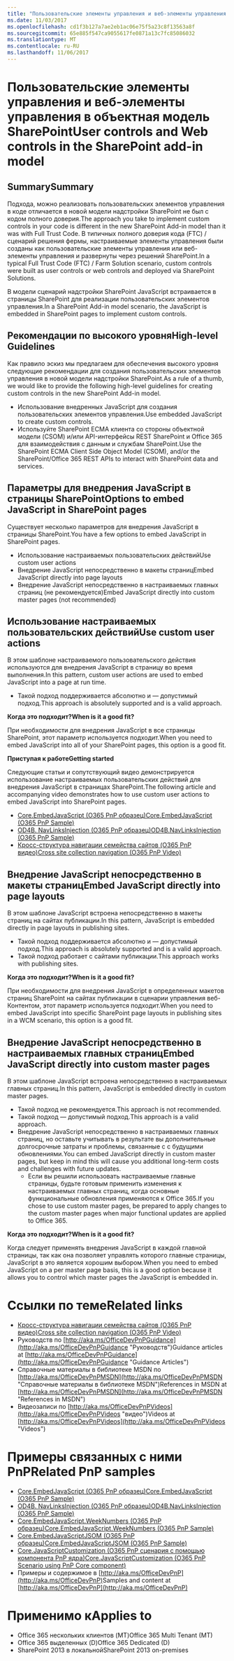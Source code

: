 ```yaml
---
title: "Пользовательские элементы управления и веб-элементы управления в объектная модель SharePoint"
ms.date: 11/03/2017
ms.openlocfilehash: cd1f3b127a7ae2eb1ac06e75f5a23c8f13563a8f
ms.sourcegitcommit: 65e885f547ca9055617fe0871a13c7fc85086032
ms.translationtype: MT
ms.contentlocale: ru-RU
ms.lasthandoff: 11/06/2017
---
```

<a name="user-controls-and-web-controls-in-the-sharepoint-add-in-model"></a><span data-ttu-id="9aebb-102">Пользовательские элементы управления и веб-элементы управления в объектная модель SharePoint</span><span class="sxs-lookup"><span data-stu-id="9aebb-102">User controls and Web controls in the SharePoint add-in model</span></span>
=============================================================

<a name="summary"></a><span data-ttu-id="9aebb-103">Summary</span><span class="sxs-lookup"><span data-stu-id="9aebb-103">Summary</span></span>
-------

<span data-ttu-id="9aebb-104">Подхода, можно реализовать пользовательских элементов управления в коде отличается в новой модели надстройки SharePoint не был с кодом полного доверия.</span><span class="sxs-lookup"><span data-stu-id="9aebb-104">The approach you take to implement custom controls in your code is different in the new SharePoint Add-in model than it was with Full Trust Code.</span></span> <span data-ttu-id="9aebb-105">В типичных полного доверия кода (FTC) / сценарий решения фермы, настраиваемые элементы управления были созданы как пользовательские элементы управления или веб-элементы управления и развернуты через решений SharePoint.</span><span class="sxs-lookup"><span data-stu-id="9aebb-105">In a typical Full Trust Code (FTC) / Farm Solution scenario, custom controls were built as user controls or web controls and deployed via SharePoint Solutions.</span></span>

<span data-ttu-id="9aebb-106">В модели сценарий надстройки SharePoint JavaScript встраивается в страницы SharePoint для реализации пользовательских элементов управления.</span><span class="sxs-lookup"><span data-stu-id="9aebb-106">In a SharePoint Add-in model scenario, the JavaScript is embedded in SharePoint pages to implement custom controls.</span></span>

<a name="high-level-guidelines"></a><span data-ttu-id="9aebb-107">Рекомендации по высокого уровня</span><span class="sxs-lookup"><span data-stu-id="9aebb-107">High-level Guidelines</span></span>
---------------------

<span data-ttu-id="9aebb-108">Как правило эскиз мы предлагаем для обеспечения высокого уровня следующие рекомендации для создания пользовательских элементов управления в новой модели надстройки SharePoint.</span><span class="sxs-lookup"><span data-stu-id="9aebb-108">As a rule of a thumb, we would like to provide the following high-level guidelines for creating custom controls in the new SharePoint Add-in model.</span></span>

- <span data-ttu-id="9aebb-109">Использование внедренных JavaScript для создания пользовательских элементов управления.</span><span class="sxs-lookup"><span data-stu-id="9aebb-109">Use embedded JavaScript to create custom controls.</span></span>
- <span data-ttu-id="9aebb-110">Используйте SharePoint ECMA клиента со стороны объектной модели (CSOM) и/или API-интерфейсы REST SharePoint и Office 365 для взаимодействия с данным и службам SharePoint.</span><span class="sxs-lookup"><span data-stu-id="9aebb-110">Use the SharePoint ECMA Client Side Object Model (CSOM), and/or the SharePoint/Office 365 REST APIs to interact with SharePoint data and services.</span></span>

<a name="options-to-embed-javascript-in-sharepoint-pages"></a><span data-ttu-id="9aebb-111">Параметры для внедрения JavaScript в страницы SharePoint</span><span class="sxs-lookup"><span data-stu-id="9aebb-111">Options to embed JavaScript in SharePoint pages</span></span>
-----------------------------------------------
<span data-ttu-id="9aebb-112">Существует несколько параметров для внедрения JavaScript в страницы SharePoint.</span><span class="sxs-lookup"><span data-stu-id="9aebb-112">You have a few options to embed JavaScript in SharePoint pages.</span></span>

- <span data-ttu-id="9aebb-113">Использование настраиваемых пользовательских действий</span><span class="sxs-lookup"><span data-stu-id="9aebb-113">Use custom user actions</span></span>
- <span data-ttu-id="9aebb-114">Внедрение JavaScript непосредственно в макеты страниц</span><span class="sxs-lookup"><span data-stu-id="9aebb-114">Embed JavaScript directly into page layouts</span></span>
- <span data-ttu-id="9aebb-115">Внедрение JavaScript непосредственно в настраиваемых главных страниц (не рекомендуется)</span><span class="sxs-lookup"><span data-stu-id="9aebb-115">Embed JavaScript directly into custom master pages (not recommended)</span></span>

<a name="use-custom-user-actions"></a><span data-ttu-id="9aebb-116">Использование настраиваемых пользовательских действий</span><span class="sxs-lookup"><span data-stu-id="9aebb-116">Use custom user actions</span></span>
-----------------------
<span data-ttu-id="9aebb-117">В этом шаблоне настраиваемого пользовательского действия используются для внедрения JavaScript в страницу во время выполнения.</span><span class="sxs-lookup"><span data-stu-id="9aebb-117">In this pattern, custom user actions are used to embed JavaScript into a page at run time.</span></span>

- <span data-ttu-id="9aebb-118">Такой подход поддерживается абсолютно и — допустимый подход.</span><span class="sxs-lookup"><span data-stu-id="9aebb-118">This approach is absolutely supported and is a valid approach.</span></span>

<span data-ttu-id="9aebb-119">**Когда это подходит?**</span><span class="sxs-lookup"><span data-stu-id="9aebb-119">**When is it a good fit?**</span></span>

<span data-ttu-id="9aebb-120">При необходимости для внедрения JavaScript в все страницы SharePoint, этот параметр используется подходит.</span><span class="sxs-lookup"><span data-stu-id="9aebb-120">When you need to embed JavaScript into all of your SharePoint pages, this option is a good fit.</span></span>

<span data-ttu-id="9aebb-121">**Приступая к работе**</span><span class="sxs-lookup"><span data-stu-id="9aebb-121">**Getting started**</span></span>

<span data-ttu-id="9aebb-122">Следующие статьи и сопутствующий видео демонстрируется использование настраиваемых пользовательских действий для внедрения JavaScript в страницах SharePoint.</span><span class="sxs-lookup"><span data-stu-id="9aebb-122">The following article and accompanying video demonstrates how to use custom user actions to embed JavaScript into SharePoint pages.</span></span>

- [<span data-ttu-id="9aebb-123">Core.EmbedJavaScript (O365 PnP образец)</span><span class="sxs-lookup"><span data-stu-id="9aebb-123">Core.EmbedJavaScript (O365 PnP Sample)</span></span>](https://github.com/SharePoint/PnP/tree/master/Samples/Core.EmbedJavaScript)
- [<span data-ttu-id="9aebb-124">OD4B. NavLinksInjection (O365 PnP образец)</span><span class="sxs-lookup"><span data-stu-id="9aebb-124">OD4B.NavLinksInjection (O365 PnP Sample)</span></span>](https://github.com/SharePoint/PnP/tree/master/Samples/OD4B.NavLinksInjection)
- [<span data-ttu-id="9aebb-125">Кросс-структура навигации семейства сайтов (O365 PnP видео)</span><span class="sxs-lookup"><span data-stu-id="9aebb-125">Cross site collection navigation (O365 PnP Video)</span></span>](http://channel9.msdn.com/blogs/OfficeDevPnP/Cross-site-collection-navigation)

<a name="embed-javascript-directly-into-page-layouts"></a><span data-ttu-id="9aebb-126">Внедрение JavaScript непосредственно в макеты страниц</span><span class="sxs-lookup"><span data-stu-id="9aebb-126">Embed JavaScript directly into page layouts</span></span>
-------------------------------------------

<span data-ttu-id="9aebb-127">В этом шаблоне JavaScript встроена непосредственно в макеты страниц на сайтах публикации.</span><span class="sxs-lookup"><span data-stu-id="9aebb-127">In this pattern, JavaScript is embedded directly in page layouts in publishing sites.</span></span>  

- <span data-ttu-id="9aebb-128">Такой подход поддерживается абсолютно и — допустимый подход.</span><span class="sxs-lookup"><span data-stu-id="9aebb-128">This approach is absolutely supported and is a valid approach.</span></span>
- <span data-ttu-id="9aebb-129">Такой подход работает с сайтами публикации.</span><span class="sxs-lookup"><span data-stu-id="9aebb-129">This approach works with publishing sites.</span></span>

<span data-ttu-id="9aebb-130">**Когда это подходит?**</span><span class="sxs-lookup"><span data-stu-id="9aebb-130">**When is it a good fit?**</span></span>

<span data-ttu-id="9aebb-131">При необходимости для внедрения JavaScript в определенных макетов страниц SharePoint на сайтах публикации в сценарии управления веб-Контентом, этот параметр используется подходит.</span><span class="sxs-lookup"><span data-stu-id="9aebb-131">When you need to embed JavaScript into specific SharePoint page layouts in publishing sites in a WCM scenario, this option is a good fit.</span></span>

<a name="embed-javascript-directly-into-custom-master-pages"></a><span data-ttu-id="9aebb-132">Внедрение JavaScript непосредственно в настраиваемых главных страниц</span><span class="sxs-lookup"><span data-stu-id="9aebb-132">Embed JavaScript directly into custom master pages</span></span>
--------------------------------------------------

<span data-ttu-id="9aebb-133">В этом шаблоне JavaScript встроена непосредственно в настраиваемых главных страниц.</span><span class="sxs-lookup"><span data-stu-id="9aebb-133">In this pattern, JavaScript is embedded directly in custom master pages.</span></span>  

- <span data-ttu-id="9aebb-134">Такой подход не рекомендуется.</span><span class="sxs-lookup"><span data-stu-id="9aebb-134">This approach is not recommended.</span></span>
- <span data-ttu-id="9aebb-135">Такой подход — допустимый подход.</span><span class="sxs-lookup"><span data-stu-id="9aebb-135">This approach is a valid approach.</span></span>
- <span data-ttu-id="9aebb-136">Внедрение JavaScript непосредственно в настраиваемых главных страниц, но оставьте учитывать в результате вы дополнительные долгосрочные затраты и проблемы, связанные с с будущими обновлениями.</span><span class="sxs-lookup"><span data-stu-id="9aebb-136">You can embed JavaScript directly in custom master pages, but keep in mind this will cause you additional long-term costs and challenges with future updates.</span></span>
    + <span data-ttu-id="9aebb-137">Если вы решили использовать настраиваемые главные страницы, будьте готовым применить изменения к настраиваемых главных страниц, когда основные функциональные обновления применяются к Office 365.</span><span class="sxs-lookup"><span data-stu-id="9aebb-137">If you chose to use custom master pages, be prepared to apply changes to the custom master pages when major functional updates are applied to Office 365.</span></span>

<span data-ttu-id="9aebb-138">**Когда это подходит?**</span><span class="sxs-lookup"><span data-stu-id="9aebb-138">**When is it a good fit?**</span></span>

<span data-ttu-id="9aebb-139">Когда следует применять внедрения JavaScript в каждой главной страницы, так как она позволяет управлять которого главные страницы, JavaScript в это является хорошим выбором.</span><span class="sxs-lookup"><span data-stu-id="9aebb-139">When you need to embed JavaScript on a per master page basis, this is a good option because it allows you to control which master pages the JavaScript is embedded in.</span></span>

<a name="related-links"></a><span data-ttu-id="9aebb-140">Ссылки по теме</span><span class="sxs-lookup"><span data-stu-id="9aebb-140">Related links</span></span>
=============
- [<span data-ttu-id="9aebb-141">Кросс-структура навигации семейства сайтов (O365 PnP видео)</span><span class="sxs-lookup"><span data-stu-id="9aebb-141">Cross site collection navigation (O365 PnP Video)</span></span>](http://channel9.msdn.com/blogs/OfficeDevPnP/Cross-site-collection-navigation)
- <span data-ttu-id="9aebb-142">Руководств по [http://aka.ms/OfficeDevPnPGuidance](http://aka.ms/OfficeDevPnPGuidance "Руководств")</span><span class="sxs-lookup"><span data-stu-id="9aebb-142">Guidance articles at [http://aka.ms/OfficeDevPnPGuidance](http://aka.ms/OfficeDevPnPGuidance "Guidance Articles")</span></span>
- <span data-ttu-id="9aebb-143">Справочные материалы в библиотеке MSDN по [http://aka.ms/OfficeDevPnPMSDN](http://aka.ms/OfficeDevPnPMSDN "Справочные материалы в библиотеке MSDN")</span><span class="sxs-lookup"><span data-stu-id="9aebb-143">References in MSDN at [http://aka.ms/OfficeDevPnPMSDN](http://aka.ms/OfficeDevPnPMSDN "References in MSDN")</span></span>
- <span data-ttu-id="9aebb-144">Видеозаписи по [http://aka.ms/OfficeDevPnPVideos](http://aka.ms/OfficeDevPnPVideos "видео")</span><span class="sxs-lookup"><span data-stu-id="9aebb-144">Videos at [http://aka.ms/OfficeDevPnPVideos](http://aka.ms/OfficeDevPnPVideos "Videos")</span></span>

<a name="related-pnp-samples"></a><span data-ttu-id="9aebb-145">Примеры связанных с ними PnP</span><span class="sxs-lookup"><span data-stu-id="9aebb-145">Related PnP samples</span></span>
===================
- [<span data-ttu-id="9aebb-146">Core.EmbedJavaScript (O365 PnP образец)</span><span class="sxs-lookup"><span data-stu-id="9aebb-146">Core.EmbedJavaScript (O365 PnP Sample)</span></span>](https://github.com/SharePoint/PnP/tree/master/Samples/Core.EmbedJavaScript)
- [<span data-ttu-id="9aebb-147">OD4B. NavLinksInjection (O365 PnP образец)</span><span class="sxs-lookup"><span data-stu-id="9aebb-147">OD4B.NavLinksInjection (O365 PnP Sample)</span></span>](https://github.com/SharePoint/PnP/tree/master/Samples/OD4B.NavLinksInjection)
- [<span data-ttu-id="9aebb-148">Core.EmbedJavaScript.WeekNumbers (O365 PnP образец)</span><span class="sxs-lookup"><span data-stu-id="9aebb-148">Core.EmbedJavaScript.WeekNumbers (O365 PnP Sample)</span></span>](https://github.com/SharePoint/PnP/tree/master/Samples/Core.EmbedJavaScript.WeekNumbers)
- [<span data-ttu-id="9aebb-149">Core.EmbedJavaScriptJSOM (O365 PnP образец)</span><span class="sxs-lookup"><span data-stu-id="9aebb-149">Core.EmbedJavaScriptJSOM (O365 PnP Sample)</span></span>](https://github.com/SharePoint/PnP/tree/master/Samples/Core.EmbedJavaScriptJSOM)
- [<span data-ttu-id="9aebb-150">Core.JavaScriptCustomization (O365 PnP сценария с помощью компонента PnP ядра)</span><span class="sxs-lookup"><span data-stu-id="9aebb-150">Core.JavaScriptCustomization (O365 PnP Scenario using PnP Core component)</span></span>](https://github.com/SharePoint/PnP/tree/master/Samples/Core.JavaScriptCustomization)
- <span data-ttu-id="9aebb-151">Примеры и содержимое в [http://aka.ms/OfficeDevPnP](http://aka.ms/OfficeDevPnP)</span><span class="sxs-lookup"><span data-stu-id="9aebb-151">Samples and content at [http://aka.ms/OfficeDevPnP](http://aka.ms/OfficeDevPnP)</span></span>

<a name="applies-to"></a><span data-ttu-id="9aebb-152">Применимо к</span><span class="sxs-lookup"><span data-stu-id="9aebb-152">Applies to</span></span>
==========
- <span data-ttu-id="9aebb-153">Office 365 нескольких клиентов (MT)</span><span class="sxs-lookup"><span data-stu-id="9aebb-153">Office 365 Multi Tenant (MT)</span></span>
- <span data-ttu-id="9aebb-154">Office 365 выделенных (D)</span><span class="sxs-lookup"><span data-stu-id="9aebb-154">Office 365 Dedicated (D)</span></span>
- <span data-ttu-id="9aebb-155">SharePoint 2013 в локальной</span><span class="sxs-lookup"><span data-stu-id="9aebb-155">SharePoint 2013 on-premises</span></span>
